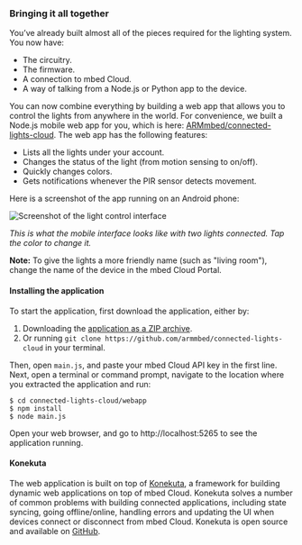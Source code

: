 ### Bringing it all together

You’ve already built almost all of the pieces required for the lighting system. You now have:

* The circuitry.
* The firmware.
* A connection to mbed Cloud.
* A way of talking from a Node.js or Python app to the device.

You can now combine everything by building a web app that allows you to control the lights from anywhere in the world. For convenience, we built a Node.js mobile web app for you, which is here: [ARMmbed/connected-lights-cloud](https://github.com/ARMmbed/connected-lights-cloud/tree/master/webapp). The web app has the following features:

* Lists all the lights under your account.
* Changes the status of the light (from motion sensing to on/off).
* Quickly changes colors.
* Gets notifications whenever the PIR sensor detects movement.

Here is a screenshot of the app running on an Android phone:

![Screenshot of the light control interface](https://s3-us-west-2.amazonaws.com/cloud-docs-images/lights15.png)

*This is what the mobile interface looks like with two lights connected. Tap the color to change it.*

<span class="notes">**Note:** To give the lights a more friendly name (such as "living room"), change the name of the device in the mbed Cloud Portal.</notes>

#### Installing the application

To start the application, first download the application, either by:

1. Downloading the [application as a ZIP archive](https://github.com/ARMmbed/connected-lights-cloud/archive/master.zip).
1. Or running `git clone https://github.com/armmbed/connected-lights-cloud` in your terminal.

Then, open `main.js`, and paste your mbed Cloud API key in the first line. Next, open a terminal or command prompt, navigate to the location where you extracted the application and run:

```
$ cd connected-lights-cloud/webapp
$ npm install
$ node main.js
```

Open your web browser, and go to http://localhost:5265 to see the application running.

#### Konekuta

The web application is built on top of [Konekuta](https://github.com/armmbed/konekuta/tree/cloud), a framework for building dynamic web applications on top of mbed Cloud. Konekuta solves a number of common problems with building connected applications, including state syncing, going offline/online, handling errors and updating the UI when devices connect or disconnect from mbed Cloud. Konekuta is open source and available on [GitHub](https://github.com/armmbed/konekuta/tree/cloud).
